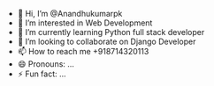 - 👋 Hi, I’m @Anandhukumarpk
- 👀 I’m interested in Web Development
- 🌱 I’m currently learning Python full stack developer 
- 💞️ I’m looking to collaborate on Django Developer
- 📫 How to reach me +918714320113
- 😄 Pronouns: ...
- ⚡ Fun fact: ...

<!---
Anandhukumarpk/Anandhukumarpk is a ✨ special ✨ repository because its `README.md` (this file) appears on your GitHub profile.
You can click the Preview link to take a look at your changes.
--->
